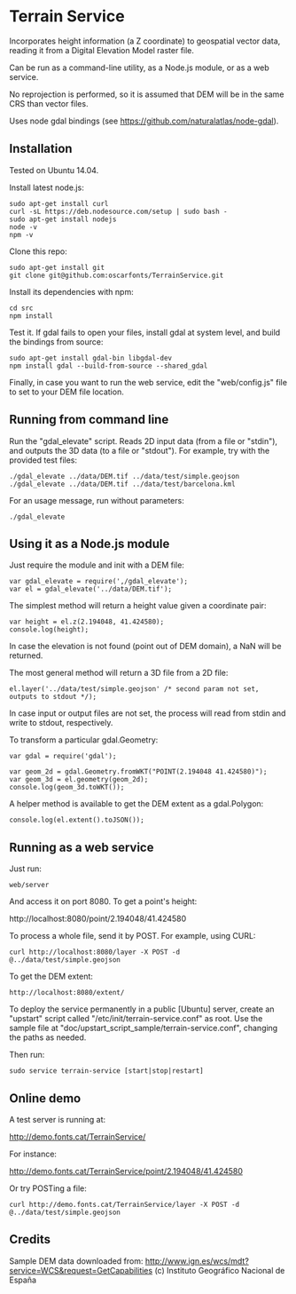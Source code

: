 Terrain Service
===============

Incorporates height information (a Z coordinate) to geospatial vector data, reading it from a Digital Elevation Model raster file.

Can be run as a command-line utility, as a Node.js module, or as a web service.

No reprojection is performed, so it is assumed that DEM will be in the same CRS than vector files.

Uses node gdal bindings (see https://github.com/naturalatlas/node-gdal).


Installation
------------

Tested on Ubuntu 14.04.

Install latest node.js:

    sudo apt-get install curl
    curl -sL https://deb.nodesource.com/setup | sudo bash -
    sudo apt-get install nodejs
    node -v
    npm -v

Clone this repo:

    sudo apt-get install git
    git clone git@github.com:oscarfonts/TerrainService.git

Install its dependencies with npm:

    cd src
    npm install

Test it. If gdal fails to open your files, install gdal at system level, and build the bindings from source:

    sudo apt-get install gdal-bin libgdal-dev
    npm install gdal --build-from-source --shared_gdal

Finally, in case you want to run the web service, edit the "web/config.js" file to set to your DEM file location.


Running from command line
-------------------------

Run the "gdal_elevate" script. Reads 2D input data (from a file or "stdin"), and outputs the 3D data (to a file or "stdout"). For example, try with the provided test files:

    ./gdal_elevate ../data/DEM.tif ../data/test/simple.geojson
    ./gdal_elevate ../data/DEM.tif ../data/test/barcelona.kml


For an usage message, run without parameters:

    ./gdal_elevate


Using it as a Node.js module
----------------------------

Just require the module and init with a DEM file:

    var gdal_elevate = require(',/gdal_elevate');
    var el = gdal_elevate('../data/DEM.tif');

The simplest method will return a height value given a coordinate pair:

    var height = el.z(2.194048, 41.424580);
    console.log(height);

In case the elevation is not found (point out of DEM domain), a NaN will be returned.

The most general method will return a 3D file from a 2D file:

    el.layer('../data/test/simple.geojson' /* second param not set, outputs to stdout */);

In case input or output files are not set, the process will read from stdin and write to stdout, respectively.

To transform a particular gdal.Geometry:

    var gdal = require('gdal');

    var geom_2d = gdal.Geometry.fromWKT("POINT(2.194048 41.424580)");
    var geom_3d = el.geometry(geom_2d);
    console.log(geom_3d.toWKT());

A helper method is available to get the DEM extent as a gdal.Polygon:

    console.log(el.extent().toJSON());



Running as a web service
------------------------

Just run:

    web/server

And access it on port 8080. To get a point's height:

   http://localhost:8080/point/2.194048/41.424580

To process a whole file, send it by POST. For example, using CURL:

    curl http://localhost:8080/layer -X POST -d @../data/test/simple.geojson

To get the DEM extent:

    http://localhost:8080/extent/

To deploy the service permanently in a public [Ubuntu] server, create an "upstart" script called "/etc/init/terrain-service.conf" as root. Use the sample file at "doc/upstart_script_sample/terrain-service.conf", changing the paths as needed.

Then run:

    sudo service terrain-service [start|stop|restart]


Online demo
-----------

A test server is running at:

   http://demo.fonts.cat/TerrainService/

For instance:

   http://demo.fonts.cat/TerrainService/point/2.194048/41.424580
   
Or try POSTing a file:

    curl http://demo.fonts.cat/TerrainService/layer -X POST -d @../data/test/simple.geojson


Credits
-------

Sample DEM data downloaded from:
http://www.ign.es/wcs/mdt?service=WCS&request=GetCapabilities
(c) Instituto Geográfico Nacional de España
